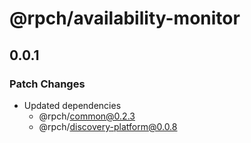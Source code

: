 # @rpch/availability-monitor

## 0.0.1

### Patch Changes

- Updated dependencies
  - @rpch/common@0.2.3
  - @rpch/discovery-platform@0.0.8
